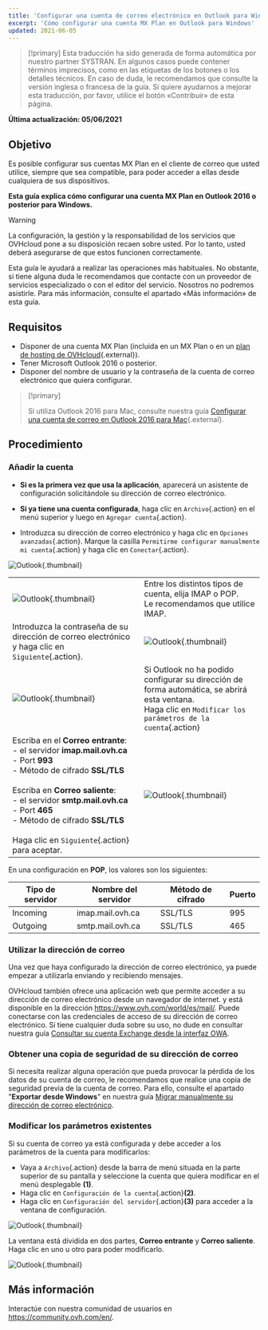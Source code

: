 ```yaml
---
title: 'Configurar una cuenta de correo electrónico en Outlook para Windows'
excerpt: 'Cómo configurar una cuenta MX Plan en Outlook para Windows'
updated: 2021-06-05
---
```


> [!primary]
> Esta traducción ha sido generada de forma automática por nuestro partner SYSTRAN. En algunos casos puede contener términos imprecisos, como en las etiquetas de los botones o los detalles técnicos. En caso de duda, le recomendamos que consulte la versión inglesa o francesa de la guía. Si quiere ayudarnos a mejorar esta traducción, por favor, utilice el botón «Contribuir» de esta página.
>
 
**Última actualización: 05/06/2021**

## Objetivo

Es posible configurar sus cuentas MX Plan en el cliente de correo que usted utilice, siempre que sea compatible, para poder acceder a ellas desde cualquiera de sus dispositivos.

**Esta guía explica cómo configurar una cuenta MX Plan en Outlook 2016 o posterior para Windows.**


> [!warning]
>
> La configuración, la gestión y la responsabilidad de los servicios que OVHcloud pone a su disposición recaen sobre usted. Por lo tanto, usted deberá asegurarse de que estos funcionen correctamente.
> 
> Esta guía le ayudará a realizar las operaciones más habituales. No obstante, si tiene alguna duda le recomendamos que contacte con un proveedor de servicios especializado o con el editor del servicio. Nosotros no podremos asistirle. Para más información, consulte el apartado «Más información» de esta guía.
> 


## Requisitos

- Disponer de una cuenta MX Plan (incluida en un MX Plan o en un [plan de hosting de OVHcloud](https://www.ovhcloud.com/es/web-hosting/){.external}).
- Tener Microsoft Outlook 2016 o posterior.
- Disponer del nombre de usuario y la contraseña de la cuenta de correo electrónico que quiera configurar.
 
> [!primary]
>
> Si utiliza Outlook 2016 para Mac, consulte nuestra guía [Configurar una cuenta de correo en Outlook 2016 para Mac](/pages/web/emails/how_to_configure_outlook_2016_mac){.external}.
>

## Procedimiento

### Añadir la cuenta

- **Si es la primera vez que usa la aplicación**, aparecerá un asistente de configuración solicitándole su dirección de correo electrónico.

- **Si ya tiene una cuenta configurada**, haga clic en `Archivo`{.action} en el menú superior y luego en `Agregar cuenta`{.action}.

- Introduzca su dirección de correo electrónico y haga clic en `Opciones avanzadas`{.action}. Marque la casilla `Permitirme configurar manualmente mi cuenta`{.action} y haga clic en `Conectar`{.action}. 

![Outlook](images/config-outlook-mxplan01.png){.thumbnail}

| | |
|---|---|
|![Outlook](images/config-outlook-mxplan02.png){.thumbnail}|Entre los distintos tipos de cuenta, elija IMAP o POP. <br>Le recomendamos que utilice IMAP.|
|Introduzca la contraseña de su dirección de correo electrónico y haga clic en `Siguiente`{.action}. |![Outlook](images/config-outlook-mxplan03.png){.thumbnail}|
|![Outlook](images/config-outlook-mxplan04.png){.thumbnail}|Si Outlook no ha podido configurar su dirección de forma automática, se abrirá esta ventana. <br>Haga clic en `Modificar los parámetros de la cuenta`{.action} |
|Escriba en el **Correo entrante**: <br>- el servidor **imap.mail.ovh.ca** <br>- Port **993**<br>- Método de cifrado **SSL/TLS**<br><br>Escriba en **Correo saliente**: <br>- el servidor **smtp.mail.ovh.ca** <br>- Port **465**<br>- Método de cifrado **SSL/TLS**<br><br>Haga clic en `Siguiente`{.action} para aceptar. |![Outlook](images/config-outlook-mxplan05-ca.png){.thumbnail}|


En una configuración en **POP**, los valores son los siguientes:

|Tipo de servidor|Nombre del servidor|Método de cifrado|Puerto|
|---|---|---|---|
|Incoming|imap.mail.ovh.ca|SSL/TLS|995|
|Outgoing|smtp.mail.ovh.ca|SSL/TLS|465|

### Utilizar la dirección de correo

Una vez que haya configurado la dirección de correo electrónico, ya puede empezar a utilizarla enviando y recibiendo mensajes.

OVHcloud también ofrece una aplicación web que permite acceder a su dirección de correo electrónico desde un navegador de internet. y está disponible en la dirección <https://www.ovh.com/world/es/mail/>. Puede conectarse con las credenciales de acceso de su dirección de correo electrónico. Si tiene cualquier duda sobre su uso, no dude en consultar nuestra guía [Consultar su cuenta Exchange desde la interfaz OWA](https://docs.ovh.com/us/es/microsoft-collaborative-solutions/exchange_2016_guia_de_uso_de_outlook_web_app/).

### Obtener una copia de seguridad de su dirección de correo

Si necesita realizar alguna operación que pueda provocar la pérdida de los datos de su cuenta de correo, le recomendamos que realice una copia de seguridad previa de la cuenta de correo. Para ello, consulte el apartado "**Exportar desde Windows**" en nuestra guía [Migrar manualmente su dirección de correo electrónico](/pages/web/emails/manual_email_migration#exportar-desde-windows).


### Modificar los parámetros existentes

Si su cuenta de correo ya está configurada y debe acceder a los parámetros de la cuenta para modificarlos:

- Vaya a `Archivo`{.action} desde la barra de menú situada en la parte superior de su pantalla y seleccione la cuenta que quiera modificar en el menú desplegable **(1)**.
- Haga clic en `Configuración de la cuenta`{.action}**(2)**.
- Haga clic en `Configuración del servidor`{.action}**(3)** para acceder a la ventana de configuración.

![Outlook](images/config-outlook-mxplan06.png){.thumbnail}

La ventana está dividida en dos partes, **Correo entrante** y **Correo saliente**. Haga clic en uno u otro para poder modificarlo.

![Outlook](images/config-outlook-mxplan07-ca.png){.thumbnail}

## Más información

Interactúe con nuestra comunidad de usuarios en <https://community.ovh.com/en/>.
